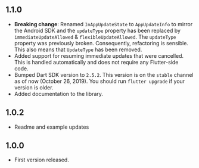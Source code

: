 ## 1.1.0

* **Breaking change**: Renamed `InAppUpdateState` to `AppUpdateInfo` to mirror the Android SDK and
  the `updateType` property has been replaced by `immediateUpdateAllowed` & `flexibleUpdateAllowed`.
  The `updateType` property was previously broken. Consequently, refactoring is sensible.
  This also means that `UpdateType` has been removed.
* Added support for resuming immediate updates that were cancelled.
  This is handled automatically and does not require any Flutter-side code.
* Bumped Dart SDK version to `2.5.2`. This version is on the `stable` channel as of now
  (October 26, 2019). You should run `flutter upgrade` if your version is older.
* Added documentation to the library.

## 1.0.2

* Readme and example updates

## 1.0.0

* First version released.
